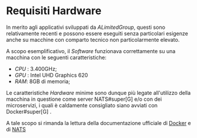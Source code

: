 # Requisiti Hardware

In merito agli applicativi sviluppati da _ALimitedGroup_, questi sono relativamente recenti e possono essere eseguiti senza particolari esigenze anche su macchine con comparto tecnico non particolarmente elevato.

A scopo esemplificativo, il _Software_ funzionava correttamente su una macchina con le seguenti caratteristiche:

- _CPU_ : 3.400GHz;
- _GPU_ : Intel UHD Graphics 620
- _RAM_: 8GB di memoria;


Le caratteristiche _Hardware_ minime sono dunque più legate all'utilizzo della macchina in questione come server NATS#super[G] e/o con dei microservizi, i quali è caldamente consigliato siano avviati con Docker#super[G] .

A tale scopo si rimanda la lettura della documentazione ufficiale di [Docker]("https://docs.docker.com/manuals/") e di [NATS]("https://docs.nats.io/running-a-nats-service/introduction/installation")
